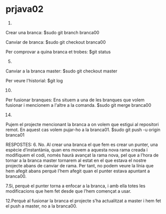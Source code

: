 # prjava02
1.
Crear una branca:
$sudo git branch branca00

Canviar de branca:
$sudo git checkout branca00

Per comprovar a quina branca et trobes:
$git status


5.
Canviar a la branca master:
$sudo git checkout master

Per veure l'historial:
$git log

10.
Per fusionar branques:
Ens situem a una de les branques que volem fusionar i mencionem a l'altre a la comanda.
$sudo git merge branca00

14.
Pujem el projecte mencionant la branca a on volem que estigui al repositori remot. En aquest cas volem pujar-ho a la branca01.
$sudo git push -u origin branca01

RESPOSTES:
6. No. Al crear una branca el que fem es crear un punter, una espècie d’instantània, quan ens movem a aquesta nova rama creada i modifiquem el codi, només haurà avançat la rama nova, pel que a l’hora de tornar a la branca master tornarem al estat en el que estava el nostre projecte abans de canviar de rama. 
Per tant, no podem veure la línia que hem afegit abans perquè l’hem afegit quan el punter estava apuntant a branca00.

7.Si, perquè el punter torna a enfocar a la branca, i amb ella totes les modificacions que hem fet desde que l’hem començat a usar. 

12.Perquè al fusionar la branca el projecte s’ha actualitzat a master i hem fet el push a master, no a la branca00.

